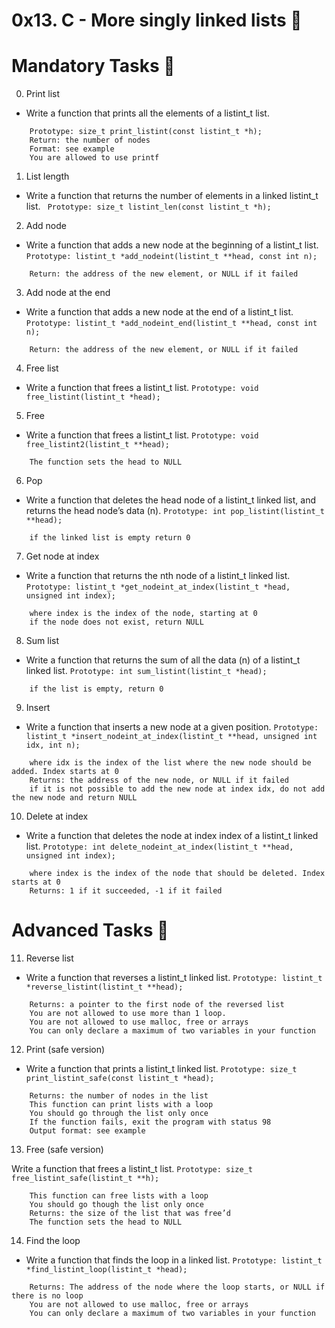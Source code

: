 # 0x13. C - More singly linked lists 📁


# Mandatory Tasks 📃


0. Print list

- Write a function that prints all the elements of a listint_t list.
```
    Prototype: size_t print_listint(const listint_t *h);
    Return: the number of nodes
    Format: see example
    You are allowed to use printf
```

1. List length

- Write a function that returns the number of elements in a linked listint_t list.
   ` Prototype: size_t listint_len(const listint_t *h);`

2. Add node

- Write a function that adds a new node at the beginning of a listint_t list.
   `Prototype: listint_t *add_nodeint(listint_t **head, const int n);`
    
```
    Return: the address of the new element, or NULL if it failed
```

3. Add node at the end

- Write a function that adds a new node at the end of a listint_t list.
   `Prototype: listint_t *add_nodeint_end(listint_t **head, const int n);`

```
    Return: the address of the new element, or NULL if it failed
```

4. Free list

- Write a function that frees a listint_t list.
   `Prototype: void free_listint(listint_t *head);`

5. Free

- Write a function that frees a listint_t list.
   `Prototype: void free_listint2(listint_t **head);`

```
    The function sets the head to NULL
```

6. Pop

- Write a function that deletes the head node of a listint_t linked list, and returns the head node’s data (n).
   `Prototype: int pop_listint(listint_t **head);`

```
    if the linked list is empty return 0
```

7. Get node at index

- Write a function that returns the nth node of a listint_t linked list.
   `Prototype: listint_t *get_nodeint_at_index(listint_t *head, unsigned int index);`

```
    where index is the index of the node, starting at 0
    if the node does not exist, return NULL
```

8. Sum list

- Write a function that returns the sum of all the data (n) of a listint_t linked list.
   `Prototype: int sum_listint(listint_t *head);`

```
    if the list is empty, return 0
```

9. Insert

- Write a function that inserts a new node at a given position.
   `Prototype: listint_t *insert_nodeint_at_index(listint_t **head, unsigned int idx, int n);`

```
    where idx is the index of the list where the new node should be added. Index starts at 0
    Returns: the address of the new node, or NULL if it failed
    if it is not possible to add the new node at index idx, do not add the new node and return NULL
```

10. Delete at index

- Write a function that deletes the node at index index of a listint_t linked list.
   `Prototype: int delete_nodeint_at_index(listint_t **head, unsigned int index);`

```
    where index is the index of the node that should be deleted. Index starts at 0
    Returns: 1 if it succeeded, -1 if it failed
```

# Advanced Tasks 📃


11. Reverse list

- Write a function that reverses a listint_t linked list.
   `Prototype: listint_t *reverse_listint(listint_t **head);`

```
    Returns: a pointer to the first node of the reversed list
    You are not allowed to use more than 1 loop.
    You are not allowed to use malloc, free or arrays
    You can only declare a maximum of two variables in your function
```

12. Print (safe version)

- Write a function that prints a listint_t linked list.
   `Prototype: size_t print_listint_safe(const listint_t *head);`
    
```    
    Returns: the number of nodes in the list
    This function can print lists with a loop
    You should go through the list only once
    If the function fails, exit the program with status 98
    Output format: see example
```

13. Free (safe version)

Write a function that frees a listint_t list.
   `Prototype: size_t free_listint_safe(listint_t **h);`
   
```    
    This function can free lists with a loop
    You should go though the list only once
    Returns: the size of the list that was free’d
    The function sets the head to NULL
```

14. Find the loop

- Write a function that finds the loop in a linked list.
   `Prototype: listint_t *find_listint_loop(listint_t *head);`
   
```    
    Returns: The address of the node where the loop starts, or NULL if there is no loop
    You are not allowed to use malloc, free or arrays
    You can only declare a maximum of two variables in your function
```